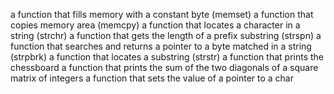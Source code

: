 a function that fills memory with a constant byte (memset)
a function that copies memory area (memcpy)
a function that locates a character in a string (strchr)
a function that gets the length of a prefix substring (strspn)
a function that searches and returns a pointer to a byte matched in a string (strpbrk)
a function that locates a substring (strstr)
a function that prints the chessboard
a function that prints the sum of the two diagonals of a square matrix of integers
a function that sets the value of a pointer to a char
